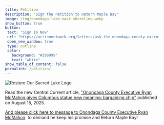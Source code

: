 ```yaml
---
title: Petition
description: "Sign the Petition to Return Maple Bay"
image: /img/onondaga-lake-east-shoreline.webp
show_button: true
button: 
 text: "Sign In Now"
 url: "https://actionnetwork.org/letters/ask-the-onondaga-county-executive-to-keep-his-promise-to-return-maple-bay/"
 open_new_window: true
 type: outline
 color: 
   background: "#299999"
   text: "white"
show_table_of_content: false
permalink: /petition/
---
```

![Restore Our Sacred Lake Logo](/img/restore-sacred-lake-250.webp)

<p>Read the new Central Current article,&nbsp;<a href="https://centralcurrent.org/onondaga-county-executive-ryan-mcmahon-gives-columbus-statue-new-meaning-bartering-chip/" target="_blank" rel="noopener">"Onondaga County Executive Ryan McMahon gives Columbus statue new meaning: bargaining chip"</a>&nbsp;published on August 15, 2025.</p>
<p><a href="https://actionnetwork.org/letters/ask-the-onondaga-county-executive-to-keep-his-promise-to-return-maple-bay" target="_blank" rel="noopener">And please click here to message to Onondaga County Executive Ryan McMahon</a>&nbsp;&nbsp;to demand he keep his promise and Return Maple Bay!</p>